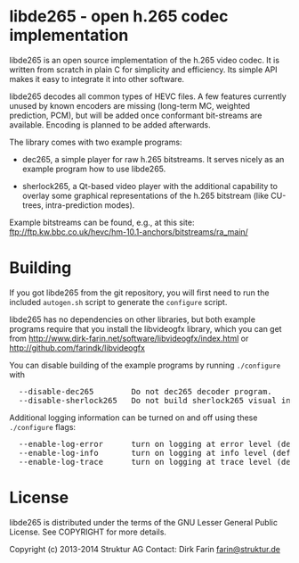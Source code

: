 
libde265 - open h.265 codec implementation
==========================================

libde265 is an open source implementation of the h.265 video codec.
It is written from scratch in plain C for simplicity and efficiency.
Its simple API makes it easy to integrate it into other software.

libde265 decodes all common types of HEVC files. A few features currently
unused by known encoders are missing (long-term MC, weighted prediction, PCM),
but will be added once conformant bit-streams are available.
Encoding is planned to be added afterwards.


The library comes with two example programs:

- dec265, a simple player for raw h.265 bitstreams.
          It serves nicely as an example program how to use libde265.

- sherlock265, a Qt-based video player with the additional capability
          to overlay some graphical representations of the h.265
          bitstream (like CU-trees, intra-prediction modes).

Example bitstreams can be found, e.g., at this site:
  ftp://ftp.kw.bbc.co.uk/hevc/hm-10.1-anchors/bitstreams/ra_main/



Building
========

If you got libde265 from the git repository, you will first need to run
the included `autogen.sh` script to generate the `configure` script.

libde265 has no dependencies on other libraries, but both example programs
require that you install the libvideogfx library, which you can get from
  http://www.dirk-farin.net/software/libvideogfx/index.html
or
  http://github.com/farindk/libvideogfx


You can disable building of the example programs by running `./configure` with
<pre>
  --disable-dec265        Do not dec265 decoder program.
  --disable-sherlock265   Do not build sherlock265 visual inspection program.
</pre>

Additional logging information can be turned on and off using these `./configure` flags:
<pre>
  --enable-log-error      turn on logging at error level (default=yes)
  --enable-log-info       turn on logging at info level (default=no)
  --enable-log-trace      turn on logging at trace level (default=no)
</pre>


License
=======

libde265 is distributed under the terms of the GNU Lesser General Public License.
See COPYRIGHT for more details.

Copyright (c) 2013-2014 Struktur AG
Contact: Dirk Farin <farin@struktur.de>
